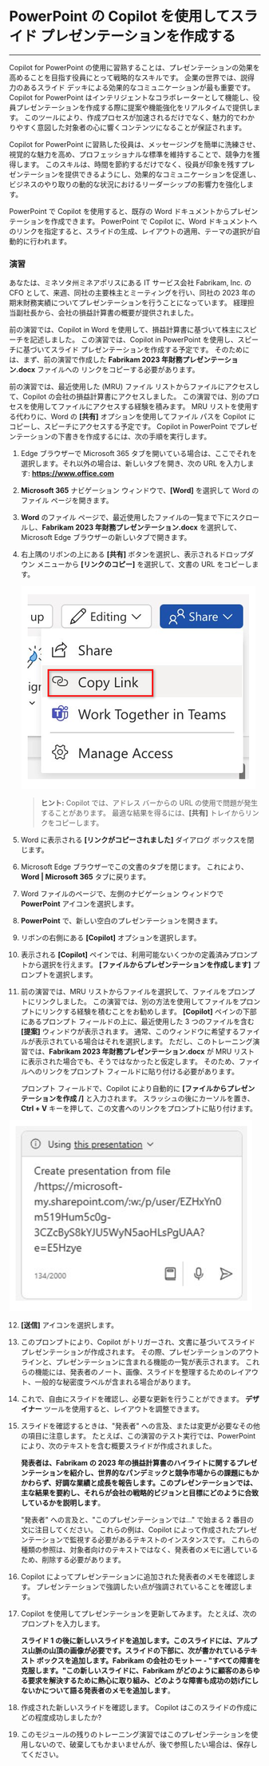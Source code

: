 
# PowerPoint の Copilot を使用してスライド プレゼンテーションを作成する
---
Copilot for PowerPoint の使用に習熟することは、プレゼンテーションの効果を高めることを目指す役員にとって戦略的なスキルです。 企業の世界では、説得力のあるスライド デッキによる効果的なコミュニケーションが最も重要です。 Copilot for PowerPoint はインテリジェントなコラボレーターとして機能し、役員プレゼンテーションを作成する際に提案や機能強化をリアルタイムで提供します。 このツールにより、作成プロセスが加速されるだけでなく、魅力的でわかりやすく意図した対象者の心に響くコンテンツになることが保証されます。

Copilot for PowerPoint に習熟した役員は、メッセージングを簡単に洗練させ、視覚的な魅力を高め、プロフェッショナルな標準を維持することで、競争力を獲得します。 このスキルは、時間を節約するだけでなく、役員が印象を残すプレゼンテーションを提供できるようにし、効果的なコミュニケーションを促進し、ビジネスのやり取りの動的な状況におけるリーダーシップの影響力を強化します。

PowerPoint で Copilot を使用すると、既存の Word ドキュメントからプレゼンテーションを作成できます。 PowerPoint で Copilot に、Word ドキュメントへのリンクを指定すると、スライドの生成、レイアウトの適用、テーマの選択が自動的に行われます。

### 演習

あなたは、ミネソタ州ミネアポリスにある IT サービス会社 Fabrikam, Inc. の CFO として、来週、同社の主要株主とミーティングを行い、同社の 2023 年の期末財務実績についてプレゼンテーションを行うことになっています。 経理担当副社長から、会社の損益計算書の概要が提供されました。

前の演習では、Copilot in Word を使用して、損益計算書に基づいて株主にスピーチを記述しました。 この演習では、Copilot in PowerPoint を使用し、スピーチに基づいてスライド プレゼンテーションを作成する予定です。 そのためには、まず、前の演習で作成した **Fabrikam 2023 年財務プレゼンテーション.docx** ファイルへの リンクをコピーする必要があります。

前の演習では、最近使用した (MRU) ファイル リストからファイルにアクセスして、Copilot の会社の損益計算書にアクセスしました。 この演習では、別のプロセスを使用してファイルにアクセスする経験を積みます。 MRU リストを使用する代わりに、Word の **[共有]** オプションを使用してファイル パスを Copilot にコピーし、スピーチにアクセスする予定です。 Copilot in PowerPoint でプレゼンテーションの下書きを作成するには、次の手順を実行します。

1.  Edge ブラウザーで Microsoft 365 タブを開いている場合は、ここでそれを選択します。それ以外の場合は、新しいタブを開き、次の URL を入力します: **https://www.office.com**
2.  **Microsoft 365** ナビゲーション ウィンドウで、**[Word]** を選択して Word のファイル ページを開きます。
3.  **Word** のファイル ページで、最近使用したファイルの一覧まで下にスクロールし、**Fabrikam 2023 年財務プレゼンテーション.docx** を選択して、Microsoft Edge ブラウザーの新しいタブで開きます。
4.  右上隅のリボンの上にある **[共有]** ボタンを選択し、表示されるドロップダウン メニューから **[リンクのコピー]** を選択して、文書の URL をコピーします。
    
    ![[共有] メニューと [リンクのコピー] オプションが強調表示されているスクリーンショット。](../media/share-menu-with-copy-link-9fd1c60a.png)
    
    
     > **ヒント:** Copilot では、アドレス バーからの URL の使用で問題が発生することがあります。 最適な結果を得るには、**[共有]** トレイからリンクをコピーします。

5.  Word に表示される **[リンクがコピーされました]** ダイアログ ボックスを閉じます。
6.  Microsoft Edge ブラウザーでこの文書のタブを閉じます。 これにより、**Word \| Microsoft 365** タブに戻ります。
7.  Word ファイルのページで、左側のナビゲーション ウィンドウで **PowerPoint** アイコンを選択します。
8.  **PowerPoint** で、新しい空白のプレゼンテーションを開きます。
9.  リボンの右側にある **[Copilot]** オプションを選択します。
10. 表示される **[Copilot]** ペインでは、利用可能ないくつかの定義済みプロンプトから選択を行えます。 **[ファイルからプレゼンテーションを作成します]** プロンプトを選択します。
11. 前の演習では、MRU リストからファイルを選択して、ファイルをプロンプトにリンクしました。 この演習では、別の方法を使用してファイルをプロンプトにリンクする経験を積むことをお勧めします。 **[Copilot]** ペインの下部にあるプロンプト フィールドの上に、最近使用した 3 つのファイルを含む **[提案]** ウィンドウが表示されます。 通常、このウィンドウに希望するファイルが表示されている場合はそれを選択します。 ただし、このトレーニング演習では、**Fabrikam 2023 年財務プレゼンテーション.docx** が MRU リストに表示された場合でも、そうではなかったと仮定します。 そのため、ファイルへのリンクをプロンプト フィールドに貼り付ける必要があります。
    
    プロンプト フィールドで、Copilot により自動的に **[ファイルからプレゼンテーションを作成 /]** と入力されます。 スラッシュの後にカーソルを置き、**Ctrl + V** キーを押して、この文書へのリンクをプロンプトに貼り付けます。
    
 ![[ファイルからプレゼンテーションを作成] プロンプトとファイルへのリンクを含む Copilot in PowerPoint プロンプト フィールドを示すスクリーンショット。](../media/copilot-ppt-prompt-with-file-link-690f74ed.png)
    
12. **[送信]** アイコンを選択します。
13. このプロンプトにより、Copilot がトリガーされ、文書に基づいてスライド プレゼンテーションが作成されます。 その際、プレゼンテーションのアウトラインと、プレゼンテーションに含まれる機能の一覧が表示されます。 これらの機能には、発表者のノート、画像、スライドを整理するためのレイアウト、一般的な秘密度ラベルが含まれる場合があります。
14. これで、自由にスライドを確認し、必要な更新を行うことができます。 **デザイナー** ツールを使用すると、レイアウトを調整できます。
15. スライドを確認するときは、"発表者" への言及、または変更が必要なその他の項目に注意します。 たとえば、この演習のテスト実行では、PowerPoint により、次のテキストを含む概要スライドが作成されました。
    
    **発表者は、Fabrikam の 2023 年の損益計算書のハイライトに関するプレゼンテーションを紹介し、世界的なパンデミックと競争市場からの課題にもかかわらず、好調な業績と成長を報告します。このプレゼンテーションでは、主な結果を要約し、それらが会社の戦略的ビジョンと目標にどのように合致しているかを説明します**。
    
    "発表者" への言及と、"このプレゼンテーションでは..." で始まる 2 番目の文に注目してください。 これらの例は、Copilot によって作成されたプレゼンテーションで監視する必要があるテキストのインスタンスです。 これらの種類の参照は、対象者向けのテキストではなく、発表者のメモに適しているため、削除する必要があります。
16. Copilot によってプレゼンテーションに追加された発表者のメモを確認します。 プレゼンテーションで強調したい点が強調されていることを確認します。
17. Copilot を使用してプレゼンテーションを更新してみます。 たとえば、次のプロンプトを入力します。
    
    **スライド 1 の後に新しいスライドを追加します。このスライドには、アルプス山脈の山頂の画像が必要です。スライドの下部に、次が書かれているテキスト ボックスを追加します。Fabrikam の会社のモットー - "すべての障害を克服します。"この新しいスライドに、Fabrikam がどのように顧客のあらゆる要求を解決するために熱心に取り組み、どのような障害も成功の妨げにしないかについて語る発表者のメモを追加します**。
18. 作成された新しいスライドを確認します。 Copilot はこのスライドの作成にどの程度成功しましたか?
19. このモジュールの残りのトレーニング演習ではこのプレゼンテーションを使用しないので、破棄してもかまいませんが、後で参照したい場合は、保存してください。
